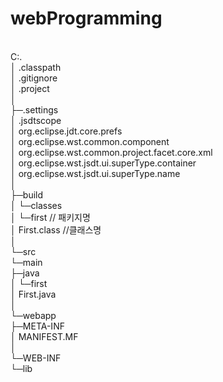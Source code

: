 # webProgramming</br>
</br>
C:.</br>
│  .classpath</br>
│  .gitignore</br>
│  .project</br>
│</br>
├─.settings</br>
│      .jsdtscope</br>
│      org.eclipse.jdt.core.prefs</br>
│      org.eclipse.wst.common.component</br>
│      org.eclipse.wst.common.project.facet.core.xml</br>
│      org.eclipse.wst.jsdt.ui.superType.container</br>
│      org.eclipse.wst.jsdt.ui.superType.name</br>
│</br>
├─build</br>
│  └─classes</br>
│      └─first // 패키지명</br>
│              First.class //클래스명</br>
│</br>
└─src</br>
    └─main</br>
        ├─java</br>
        │  └─first</br>
        │          First.java</br>
        │</br>
        └─webapp</br>
            ├─META-INF</br>
            │      MANIFEST.MF</br>
            │</br>
            └─WEB-INF</br>
                └─lib</br>
